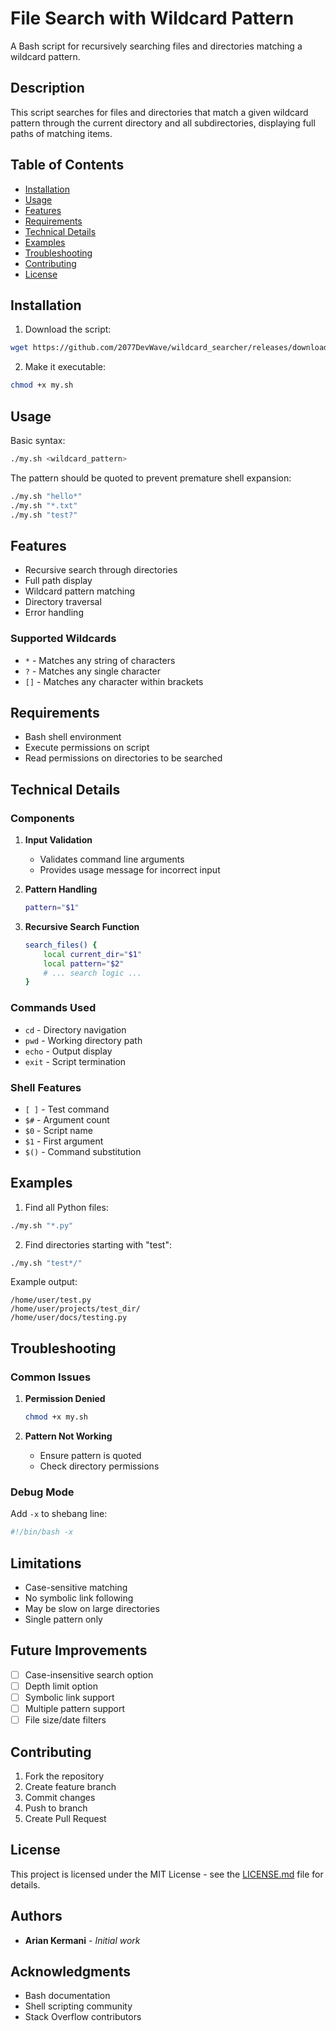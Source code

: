 # File Search with Wildcard Pattern

A Bash script for recursively searching files and directories matching a wildcard pattern.

## Description

This script searches for files and directories that match a given wildcard pattern through the current directory and all subdirectories, displaying full paths of matching items.

## Table of Contents
- [Installation](#installation)
- [Usage](#usage)
- [Features](#features)
- [Requirements](#requirements)
- [Technical Details](#technical-details)
- [Examples](#examples)
- [Troubleshooting](#troubleshooting)
- [Contributing](#contributing)
- [License](#license)

## Installation

1. Download the script:
```bash
wget https://github.com/2077DevWave/wildcard_searcher/releases/download/V1/my.sh
```

2. Make it executable:
```bash
chmod +x my.sh
```

## Usage

Basic syntax:
```bash
./my.sh <wildcard_pattern>
```

The pattern should be quoted to prevent premature shell expansion:
```bash
./my.sh "hello*"
./my.sh "*.txt"
./my.sh "test?"
```

## Features

- Recursive search through directories
- Full path display
- Wildcard pattern matching
- Directory traversal
- Error handling

### Supported Wildcards
- `*` - Matches any string of characters
- `?` - Matches any single character
- `[]` - Matches any character within brackets

## Requirements

- Bash shell environment
- Execute permissions on script
- Read permissions on directories to be searched

## Technical Details

### Components

1. **Input Validation**
   - Validates command line arguments
   - Provides usage message for incorrect input

2. **Pattern Handling**
   ```bash
   pattern="$1"
   ```

3. **Recursive Search Function**
   ```bash
   search_files() {
       local current_dir="$1"
       local pattern="$2"
       # ... search logic ...
   }
   ```

### Commands Used
- `cd` - Directory navigation
- `pwd` - Working directory path
- `echo` - Output display
- `exit` - Script termination

### Shell Features
- `[ ]` - Test command
- `$#` - Argument count
- `$0` - Script name
- `$1` - First argument
- `$()` - Command substitution

## Examples

1. Find all Python files:
```bash
./my.sh "*.py"
```

2. Find directories starting with "test":
```bash
./my.sh "test*/"
```

Example output:
```
/home/user/test.py
/home/user/projects/test_dir/
/home/user/docs/testing.py
```

## Troubleshooting

### Common Issues

1. **Permission Denied**
   ```bash
   chmod +x my.sh
   ```

2. **Pattern Not Working**
   - Ensure pattern is quoted
   - Check directory permissions

### Debug Mode
Add `-x` to shebang line:
```bash
#!/bin/bash -x
```

## Limitations

- Case-sensitive matching
- No symbolic link following
- May be slow on large directories
- Single pattern only

## Future Improvements

- [ ] Case-insensitive search option
- [ ] Depth limit option
- [ ] Symbolic link support
- [ ] Multiple pattern support
- [ ] File size/date filters

## Contributing

1. Fork the repository
2. Create feature branch
3. Commit changes
4. Push to branch
5. Create Pull Request

## License

This project is licensed under the MIT License - see the [LICENSE.md](LICENSE.md) file for details.

## Authors

- **Arian Kermani** - *Initial work*

## Acknowledgments

- Bash documentation
- Shell scripting community
- Stack Overflow contributors
